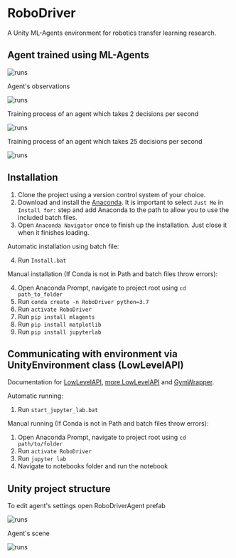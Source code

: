 # RoboDriver
A Unity ML-Agents environment for robotics transfer learning research.

## Agent trained using ML-Agents

![runs](/Images/RoboDriverTop.gif)

Agent's observations 

![runs](/Images/RoboDriverAgentPerspective.gif)

Training process of an agent which takes 2 decisions per second

![runs](/Images/RoboDriver.png)

Training process of an agent which takes 25 decisions per second

![runs](/Images/agentDecisionPeriod2.png)


## Installation

1. Clone the project using a version control system of your choice.
2. Download and install the [Anaconda](https://www.anaconda.com/products/individual). It is important to select `Just Me` in `Install for:` step and add Anaconda to the path to allow you to use the included batch files.
3. Open `Anaconda Navigator` once to finish up the installation. Just close it when it finishes loading.

Automatic installation using batch file:

4. Run `Install.bat`

Manual installation (If Conda is not in Path and batch files throw errors):

4. Open Anaconda Prompt, navigate to project root using `cd path_to_folder`
5. Run `conda create -n RoboDriver python=3.7`
6. Run `activate RoboDriver`
5. Run `pip install mlagents`
6. Run `pip install matplotlib`
7. Run `pip install jupyterlab`

## Communicating with environment via UnityEnvironment class (LowLevelAPI)

Documentation for [LowLevelAPI](https://github.com/CubeMD/ml-agents/blob/master/docs/Python-API.md), [more LowLevelAPI](https://github.com/CubeMD/ml-agents/blob/master/docs/Python-API-Documentation.md) and [GymWrapper](https://github.com/CubeMD/ml-agents/blob/master/gym-unity/README.md).

Automatic running:
1. Run `start_jupyter_lab.bat`

Manual running (If Conda is not in Path and batch files throw errors):

1. Open Anaconda Prompt, navigate to project root using `cd path/to/folder`
2. Run `activate RoboDriver`
3. Run `jupyter lab`
4. Navigate to notebooks folder and run the notebook

## Unity project structure

To edit agent's settings open RoboDriverAgent prefab

![runs](/Images/agent_settings.png)

Agent's scene

![runs](/Images/agent_environment.png)